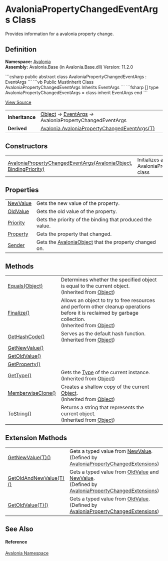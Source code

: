 # AvaloniaPropertyChangedEventArgs Class


Provides information for a avalonia property change.



## Definition
**Namespace:** <a href="N_Avalonia">Avalonia</a>  
**Assembly:** Avalonia.Base (in Avalonia.Base.dll) Version: 11.2.0

<Tabs groupId="api-code-preview">
<TabItem value="csharp" label="C#">
```csharp
public abstract class AvaloniaPropertyChangedEventArgs : EventArgs
```
</TabItem>
<TabItem value="vb" label="VB">
```vb
Public MustInherit Class AvaloniaPropertyChangedEventArgs
	Inherits EventArgs
```
</TabItem>
<TabItem value="fsharp" label="F#">
```fsharp
[<AbstractClassAttribute>]
type AvaloniaPropertyChangedEventArgs = 
    class
        inherit EventArgs
    end
```
</TabItem>
</Tabs>



<a href="https://github.com/AvaloniaUI/Avalonia/tree/master/src/Avalonia.Base/AvaloniaPropertyChangedEventArgs.cs" title="View the source code">View Source</a>

<table>
<tr><td><strong>Inheritance</strong></td><td><a href="https://learn.microsoft.com/dotnet/api/system.object" target="_blank" rel="noopener noreferrer">Object</a>  →  <a href="https://learn.microsoft.com/dotnet/api/system.eventargs" target="_blank" rel="noopener noreferrer">EventArgs</a>  →  AvaloniaPropertyChangedEventArgs</td></tr>
<tr><td><strong>Derived</strong></td><td><a href="T_Avalonia_AvaloniaPropertyChangedEventArgs_1">Avalonia.AvaloniaPropertyChangedEventArgs(T)</a></td></tr>
</table>



## Constructors
<table>
<tr>
<td><a href="M_Avalonia_AvaloniaPropertyChangedEventArgs__ctor">AvaloniaPropertyChangedEventArgs(AvaloniaObject, BindingPriority)</a></td>
<td>Initializes a new instance of the AvaloniaPropertyChangedEventArgs class</td>
</tr>
</table>

## Properties
<table>
<tr>
<td><a href="P_Avalonia_AvaloniaPropertyChangedEventArgs_NewValue">NewValue</a></td>
<td>Gets the new value of the property.</td>
</tr>
<tr>
<td><a href="P_Avalonia_AvaloniaPropertyChangedEventArgs_OldValue">OldValue</a></td>
<td>Gets the old value of the property.</td>
</tr>
<tr>
<td><a href="P_Avalonia_AvaloniaPropertyChangedEventArgs_Priority">Priority</a></td>
<td>Gets the priority of the binding that produced the value.</td>
</tr>
<tr>
<td><a href="P_Avalonia_AvaloniaPropertyChangedEventArgs_Property">Property</a></td>
<td>Gets the property that changed.</td>
</tr>
<tr>
<td><a href="P_Avalonia_AvaloniaPropertyChangedEventArgs_Sender">Sender</a></td>
<td>Gets the <a href="T_Avalonia_AvaloniaObject">AvaloniaObject</a> that the property changed on.</td>
</tr>
</table>

## Methods
<table>
<tr>
<td><a href="https://learn.microsoft.com/dotnet/api/system.object.equals#system-object-equals(system-object)" target="_blank" rel="noopener noreferrer">Equals(Object)</a></td>
<td>Determines whether the specified object is equal to the current object.<br />(Inherited from <a href="https://learn.microsoft.com/dotnet/api/system.object" target="_blank" rel="noopener noreferrer">Object</a>)</td>
</tr>
<tr>
<td><a href="https://learn.microsoft.com/dotnet/api/system.object.finalize" target="_blank" rel="noopener noreferrer">Finalize()</a></td>
<td>Allows an object to try to free resources and perform other cleanup operations before it is reclaimed by garbage collection.<br />(Inherited from <a href="https://learn.microsoft.com/dotnet/api/system.object" target="_blank" rel="noopener noreferrer">Object</a>)</td>
</tr>
<tr>
<td><a href="https://learn.microsoft.com/dotnet/api/system.object.gethashcode" target="_blank" rel="noopener noreferrer">GetHashCode()</a></td>
<td>Serves as the default hash function.<br />(Inherited from <a href="https://learn.microsoft.com/dotnet/api/system.object" target="_blank" rel="noopener noreferrer">Object</a>)</td>
</tr>
<tr>
<td><a href="M_Avalonia_AvaloniaPropertyChangedEventArgs_GetNewValue">GetNewValue()</a></td>
<td> </td>
</tr>
<tr>
<td><a href="M_Avalonia_AvaloniaPropertyChangedEventArgs_GetOldValue">GetOldValue()</a></td>
<td> </td>
</tr>
<tr>
<td><a href="M_Avalonia_AvaloniaPropertyChangedEventArgs_GetProperty">GetProperty()</a></td>
<td> </td>
</tr>
<tr>
<td><a href="https://learn.microsoft.com/dotnet/api/system.object.gettype" target="_blank" rel="noopener noreferrer">GetType()</a></td>
<td>Gets the <a href="https://learn.microsoft.com/dotnet/api/system.type" target="_blank" rel="noopener noreferrer">Type</a> of the current instance.<br />(Inherited from <a href="https://learn.microsoft.com/dotnet/api/system.object" target="_blank" rel="noopener noreferrer">Object</a>)</td>
</tr>
<tr>
<td><a href="https://learn.microsoft.com/dotnet/api/system.object.memberwiseclone" target="_blank" rel="noopener noreferrer">MemberwiseClone()</a></td>
<td>Creates a shallow copy of the current <a href="https://learn.microsoft.com/dotnet/api/system.object" target="_blank" rel="noopener noreferrer">Object</a>.<br />(Inherited from <a href="https://learn.microsoft.com/dotnet/api/system.object" target="_blank" rel="noopener noreferrer">Object</a>)</td>
</tr>
<tr>
<td><a href="https://learn.microsoft.com/dotnet/api/system.object.tostring" target="_blank" rel="noopener noreferrer">ToString()</a></td>
<td>Returns a string that represents the current object.<br />(Inherited from <a href="https://learn.microsoft.com/dotnet/api/system.object" target="_blank" rel="noopener noreferrer">Object</a>)</td>
</tr>
</table>

## Extension Methods
<table>
<tr>
<td><a href="M_Avalonia_AvaloniaPropertyChangedExtensions_GetNewValue__1">GetNewValue(T)()</a></td>
<td>Gets a typed value from <a href="P_Avalonia_AvaloniaPropertyChangedEventArgs_NewValue">NewValue</a>.<br />(Defined by <a href="T_Avalonia_AvaloniaPropertyChangedExtensions">AvaloniaPropertyChangedExtensions</a>)</td>
</tr>
<tr>
<td><a href="M_Avalonia_AvaloniaPropertyChangedExtensions_GetOldAndNewValue__1">GetOldAndNewValue(T)()</a></td>
<td>Gets a typed value from <a href="P_Avalonia_AvaloniaPropertyChangedEventArgs_OldValue">OldValue</a> and <a href="P_Avalonia_AvaloniaPropertyChangedEventArgs_NewValue">NewValue</a>.<br />(Defined by <a href="T_Avalonia_AvaloniaPropertyChangedExtensions">AvaloniaPropertyChangedExtensions</a>)</td>
</tr>
<tr>
<td><a href="M_Avalonia_AvaloniaPropertyChangedExtensions_GetOldValue__1">GetOldValue(T)()</a></td>
<td>Gets a typed value from <a href="P_Avalonia_AvaloniaPropertyChangedEventArgs_OldValue">OldValue</a>.<br />(Defined by <a href="T_Avalonia_AvaloniaPropertyChangedExtensions">AvaloniaPropertyChangedExtensions</a>)</td>
</tr>
</table>

## See Also


#### Reference
<a href="N_Avalonia">Avalonia Namespace</a>  

